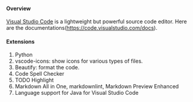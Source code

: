 #### Overview

[Visual Studio Code](https://code.visualstudio.com) is a lightweight but powerful source code editor. Here are the documentations(https://code.visualstudio.com/docs).

#### Extensions

1. Python
2. vscode-icons: show icons for various types of files.
3. Beautify: format the code.
4. Code Spell Checker
5. TODO Highlight
6. Markdown All in One, markdownlint, Markdown Preview Enhanced
7. Language support for Java for Visual Studio Code
